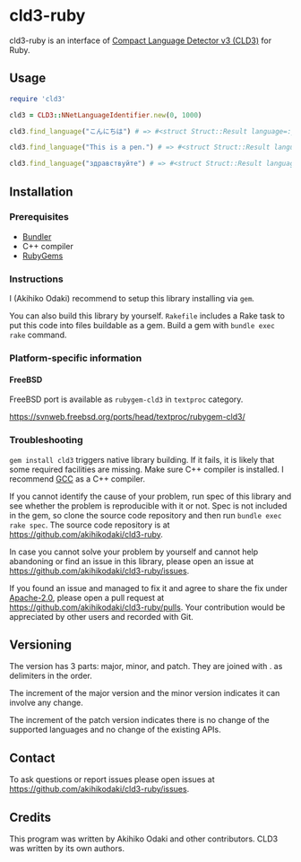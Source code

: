 # cld3-ruby
cld3-ruby is an interface of [Compact Language Detector v3 (CLD3)](https://github.com/google/cld3) for Ruby.

## Usage

```ruby
require 'cld3'

cld3 = CLD3::NNetLanguageIdentifier.new(0, 1000)

cld3.find_language("こんにちは") # => #<struct Struct::Result language=:ja, probability=1.0, reliable?=true, proportion=1.0, byte_ranges=[]>

cld3.find_language("This is a pen.") # => #<struct Struct::Result language=:en, probability=0.9999408721923828, reliable?=true, proportion=1.0, byte_ranges=[]>

cld3.find_language("здравствуйте") # => #<struct Struct::Result language=:ru, probability=0.3140212297439575, reliable?=false, proportion=1.0, byte_ranges=[]>
```

## Installation
### Prerequisites
* [Bundler](http://bundler.io/)
* C++ compiler
* [RubyGems](https://rubygems.org/)

### Instructions
I (Akihiko Odaki) recommend to setup this library installing via `gem`.

You can also build this library by yourself. `Rakefile` includes a Rake task to
put this code into files buildable as a gem. Build a gem with `bundle exec rake`
command.

### Platform-specific information

#### FreeBSD
FreeBSD port is available as `rubygem-cld3` in `textproc` category.

https://svnweb.freebsd.org/ports/head/textproc/rubygem-cld3/

### Troubleshooting
`gem install cld3` triggers native library building. If it fails, it is likely
that some required facilities are missing. Make sure C++ compiler is installed.
I recommend [GCC](https://gcc.gnu.org/) as a C++ compiler.

If you cannot identify the cause of your problem, run spec of this library and
see whether the problem is reproducible with it or not. Spec is not included in
the gem, so clone the source code repository and then run
`bundle exec rake spec`.
The source code repository is at
https://github.com/akihikodaki/cld3-ruby.

In case you cannot solve your problem by yourself and cannot help abandoning or
find an issue in this library, please open an issue at
https://github.com/akihikodaki/cld3-ruby/issues.

If you found an issue and managed to fix it and agree to share the fix under
[Apache-2.0](https://www.apache.org/licenses/LICENSE-2.0), please open a pull
request at https://github.com/akihikodaki/cld3-ruby/pulls. Your contribution
would be appreciated by other users and recorded with Git.

## Versioning

The version has 3 parts: major, minor, and patch. They are joined with . as
delimiters in the order.

The increment of the major version and the minor version indicates it can involve
any change.

The increment of the patch version indicates there is no change of the supported
languages and no change of the existing APIs.

## Contact

To ask questions or report issues please open issues at
https://github.com/akihikodaki/cld3-ruby/issues.

## Credits

This program was written by Akihiko Odaki and other contributors. CLD3 was
written by its own authors.
